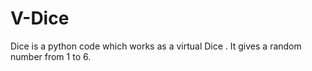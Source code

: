 # V-Dice
Dice is a python code which works as a virtual Dice . It gives a random number from 1 to 6.
